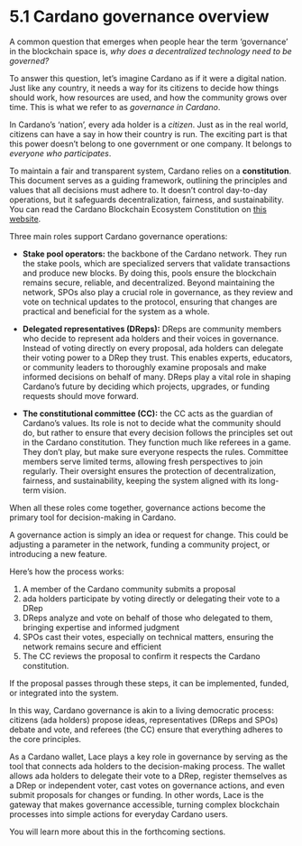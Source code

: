 # 5.1 Cardano governance overview

A common question that emerges when people hear the term ‘governance’ in the blockchain space is, *why does a decentralized technology need to be governed?*

To answer this question, let’s imagine Cardano as if it were a digital nation. Just like any country, it needs a way for its citizens to decide how things should work, how resources are used, and how the community grows over time. This is what we refer to as *governance in Cardano*.

In Cardano’s ‘nation’, every ada holder is a *citizen*. Just as in the real world, citizens can have a say in how their country is run. The exciting part is that this power doesn’t belong to one government or one company. It belongs to *everyone who participates*.

To maintain a fair and transparent system, Cardano relies on a **constitution**. This document serves as a guiding framework, outlining the principles and values that all decisions must adhere to. It doesn’t control day-to-day operations, but it safeguards decentralization, fairness, and sustainability. You can read the Cardano Blockchain Ecosystem Constitution on [this website](https://constitution.gov.tools/en).

Three main roles support Cardano governance operations:

* **Stake pool operators:** the backbone of the Cardano network. They run the stake pools, which are specialized servers that validate transactions and produce new blocks. By doing this, pools ensure the blockchain remains secure, reliable, and decentralized. Beyond maintaining the network, SPOs also play a crucial role in governance, as they review and vote on technical updates to the protocol, ensuring that changes are practical and beneficial for the system as a whole.

* **Delegated representatives (DReps):** DReps are community members who decide to represent ada holders and their voices in governance. Instead of voting directly on every proposal, ada holders can delegate their voting power to a DRep they trust. This enables experts, educators, or community leaders to thoroughly examine proposals and make informed decisions on behalf of many. DReps play a vital role in shaping Cardano’s future by deciding which projects, upgrades, or funding requests should move forward.

* **The constitutional committee (CC):** the CC acts as the guardian of Cardano’s values. Its role is not to decide what the community should do, but rather to ensure that every decision follows the principles set out in the Cardano constitution. They function much like referees in a game. They don’t play, but make sure everyone respects the rules. Committee members serve limited terms, allowing fresh perspectives to join regularly. Their oversight ensures the protection of decentralization, fairness, and sustainability, keeping the system aligned with its long-term vision.

When all these roles come together, governance actions become the primary tool for decision-making in Cardano.

A governance action is simply an idea or request for change. This could be adjusting a parameter in the network, funding a community project, or introducing a new feature.

Here’s how the process works:

1. A member of the Cardano community submits a proposal  
2. ada holders participate by voting directly or delegating their vote to a DRep  
3. DReps analyze and vote on behalf of those who delegated to them, bringing expertise and informed judgment  
4. SPOs cast their votes, especially on technical matters, ensuring the network remains secure and efficient  
5. The CC reviews the proposal to confirm it respects the Cardano constitution.

If the proposal passes through these steps, it can be implemented, funded, or integrated into the system.

In this way, Cardano governance is akin to a living democratic process: citizens (ada holders) propose ideas, representatives (DReps and SPOs) debate and vote, and referees (the CC) ensure that everything adheres to the core principles.

As a Cardano wallet, Lace plays a key role in governance by serving as the tool that connects ada holders to the decision-making process. The wallet allows ada holders to delegate their vote to a DRep, register themselves as a DRep or independent voter, cast votes on governance actions, and even submit proposals for changes or funding. In other words, Lace is the gateway that makes governance accessible, turning complex blockchain processes into simple actions for everyday Cardano users.

You will learn more about this in the forthcoming sections.
